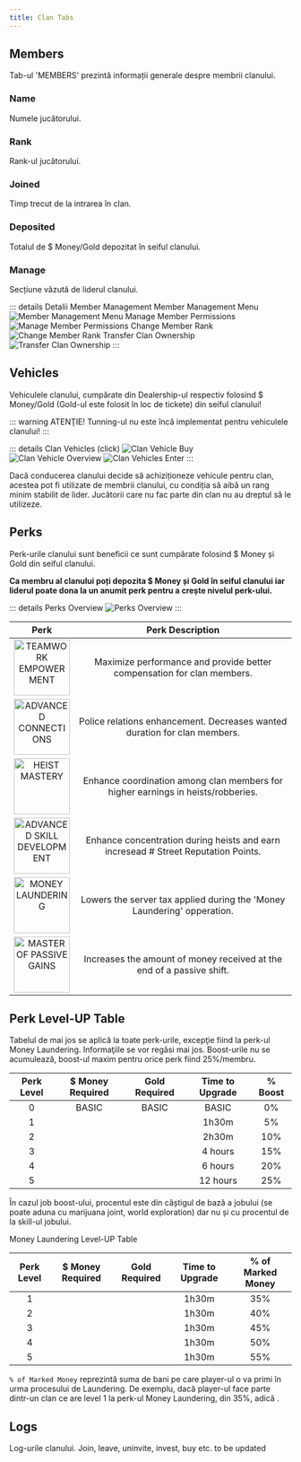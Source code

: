 ```yaml
---
title: Clan Tabs
---
```


## Members

Tab-ul 'MEMBERS' prezintă informații generale despre membrii clanului.

### Name

Numele jucătorului.


### Rank

Rank-ul jucătorului.

### Joined

Timp trecut de la intrarea în clan. 


### Deposited

Totalul de $ Money/Gold depozitat în seiful clanului.

### Manage

Secțiune văzută de liderul clanului.

::: details Detalii Member Management
Member Management Menu
<Image src="https://i.imgur.com/bVpwmZi.png" alt="Member Management Menu" />
Manage Member Permissions
<Image src="https://i.imgur.com/CGxGkR3.png" alt="Manage Member Permissions" />
Change Member Rank
<Image src="https://i.imgur.com/iKexOGX.png" alt="Change Member Rank" />
Transfer Clan Ownership
<Image src="https://i.imgur.com/ClJyXUC.png" alt="Transfer Clan Ownership" />
:::

## Vehicles

Vehiculele clanului, cumpărate din Dealership-ul respectiv folosind $ Money/Gold (Gold-ul este folosit în loc de tickete) din seiful clanului!

::: warning ATENŢIE!
Tunning-ul nu este încă implementat pentru vehiculele clanului!
:::

::: details Clan Vehicles (click)
<Image src="https://i.imgur.com/6S3uoUd.png" alt="Clan Vehicle Buy" />\
<Image src="https://i.imgur.com/LMBI9bZ.png" alt="Clan Vehicle Overview" />
<Image src="https://i.imgur.com/4OG1oLC.png" alt="Clan Vehicles Enter" />
:::

Dacă conducerea clanului decide să achiziționeze vehicule pentru clan, acestea pot fi utilizate de membrii clanului, cu condiția să aibă un rang minim stabilit de lider. Jucătorii care nu fac parte din clan nu au dreptul să le utilizeze.

## Perks

Perk-urile clanului sunt beneficii ce sunt cumpărate folosind $ Money și Gold din seiful clanului.

**Ca membru al clanului poți depozita $ Money și Gold în seiful clanului iar liderul poate dona la un anumit perk pentru a crește nivelul perk-ului.**

::: details Perks Overview
<Image src="https://i.imgur.com/CExkH0O.png" alt="Perks Overview" />
:::

| Perk | Perk Description |
| :--: | :--: |
| <Image src="https://i.imgur.com/T7KRGLu.png" alt="TEAMWORK EMPOWERMENT" width="100" /> | Maximize performance and provide better compensation for clan members. |
| <Image src="https://i.imgur.com/RI4HNO9.png" alt="ADVANCED CONNECTIONS" width="100" /> | Police relations enhancement. Decreases wanted duration for clan members. |
| <Image src="https://i.imgur.com/vusNovl.png" alt="HEIST MASTERY" width="100" /> | Enhance coordination among clan members for higher earnings in heists/robberies. |
| <Image src="https://i.imgur.com/wBg7vcf.png" alt="ADVANCED SKILL DEVELOPMENT" width="100" /> | Enhance concentration during heists and earn incresead # Street Reputation Points. |
| <Image src="https://i.imgur.com/L0Mk7XI.png" alt="MONEY LAUNDERING" width="100" /> | Lowers the server tax applied during the 'Money Laundering' opperation. | 
| <Image src="https://i.imgur.com/ceiwFmC.png" alt="MASTER OF PASSIVE GAINS" width="100" /> | Increases the amount of money received at the end of a passive shift. | 


## Perk Level-UP Table

Tabelul de mai jos se aplică la toate perk-urile, excepţie fiind la perk-ul Money Laundering. Informaţiile se vor regăsi mai jos.
Boost-urile nu se acumulează, boost-ul maxim pentru orice perk fiind 25%/membru.

| Perk Level | $ Money Required | Gold Required | Time to Upgrade | % Boost |
| :-----------: | :-----------: | :-----------: | :-----------: | :-----------: | 
| 0 | BASIC | BASIC | BASIC | 0% |
| 1 | <Dinero :amount='100000'/> | <Gold :amount='500'/> | 1h30m | 5% |
| 2 | <Dinero :amount='250000'/> | <Gold :amount='1000'/> | 2h30m | 10% |
| 3 | <Dinero :amount='450000'/> | <Gold :amount='2500'/> | 4 hours | 15% |
| 4 | <Dinero :amount='1000000'/> | <Gold :amount='3500'/> | 6 hours | 20% |
| 5 | <Dinero :amount='2500000'/> | <Gold :amount='5000'/> | 12 hours| 25% |

În cazul job boost-ului, procentul este din câștigul de bază a jobului (se poate aduna cu marijuana joint, world exploration) dar nu și cu procentul de la skill-ul jobului.

Money Laundering Level-UP Table

| Perk Level | $ Money Required | Gold Required | Time to Upgrade | % of Marked Money |
| :-----------: | :-----------: | :-----------: | :-----------: | :-----------: | 
| 1 | <Dinero :amount='250000'/> | <Gold :amount='1000'/> | 1h30m | 35% |
| 2 | <Dinero :amount='450000'/> | <Gold :amount='2000'/> | 1h30m | 40% |
| 3 | <Dinero :amount='1000000'/> | <Gold :amount='3000'/> | 1h30m | 45% |
| 4 | <Dinero :amount='2000000'/> | <Gold :amount='7000'/> | 1h30m | 50% |
| 5 | <Dinero :amount='5000000'/> | <Gold :amount='15000'/> | 1h30m | 55% |

`% of Marked Money` reprezintă suma de bani pe care player-ul o va primi în urma procesului de Laundering. De exemplu, dacă player-ul face parte dintr-un clan ce are level 1 la perk-ul Money Laundering, din <MarkedMoney :amount="10000" /> 35%, adică <Dinero :amount='3500'/>.

## Logs

Log-urile clanului.
Join, leave, uninvite, invest, buy etc.
to be updated
